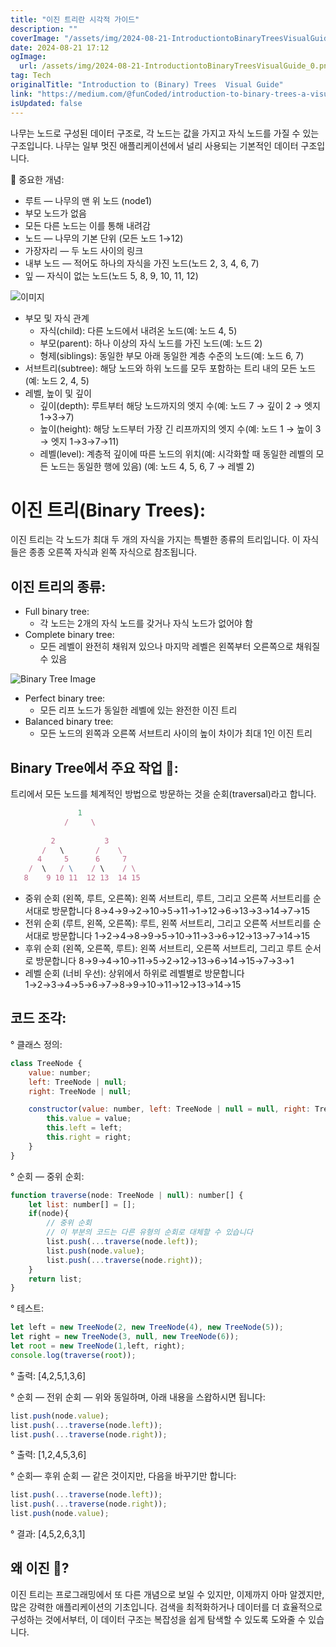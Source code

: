 ```yaml
---
title: "이진 트리란 시각적 가이드"
description: ""
coverImage: "/assets/img/2024-08-21-IntroductiontoBinaryTreesVisualGuide_0.png"
date: 2024-08-21 17:12
ogImage: 
  url: /assets/img/2024-08-21-IntroductiontoBinaryTreesVisualGuide_0.png
tag: Tech
originalTitle: "Introduction to (Binary) Trees  Visual Guide"
link: "https://medium.com/@funCoded/introduction-to-binary-trees-a-visual-guide-68cd9bbb3a18"
isUpdated: false
---
```



나무는 노드로 구성된 데이터 구조로, 각 노드는 값을 가지고 자식 노드를 가질 수 있는 구조입니다. 나무는 일부 멋진 애플리케이션에서 널리 사용되는 기본적인 데이터 구조입니다.

🌳 중요한 개념:

- 루트 — 나무의 맨 위 노드 (node1)
- 부모 노드가 없음
- 모든 다른 노드는 이를 통해 내려감
- 노드 — 나무의 기본 단위 (모든 노드 1→12)
- 가장자리 — 두 노드 사이의 링크
- 내부 노드 — 적어도 하나의 자식을 가진 노드(노드 2, 3, 4, 6, 7)
- 잎 — 자식이 없는 노드(노드 5, 8, 9, 10, 11, 12)

![이미지](/assets/img/2024-08-21-IntroductiontoBinaryTreesVisualGuide_0.png)

<div class="content-ad"></div>

- 부모 및 자식 관계
  - 자식(child): 다른 노드에서 내려온 노드(예: 노드 4, 5)
  - 부모(parent): 하나 이상의 자식 노드를 가진 노드(예: 노드 2)
  - 형제(siblings): 동일한 부모 아래 동일한 계층 수준의 노드(예: 노드 6, 7)
- 서브트리(subtree): 해당 노드와 하위 노드를 모두 포함하는 트리 내의 모든 노드(예: 노드 2, 4, 5)
- 레벨, 높이 및 깊이
  - 깊이(depth): 루트부터 해당 노드까지의 엣지 수(예: 노드 7 → 깊이 2 → 엣지 1→3→7)
  - 높이(height): 해당 노드부터 가장 긴 리프까지의 엣지 수(예: 노드 1 → 높이 3 → 엣지 1→3→7→11)
  - 레벨(level): 계층적 깊이에 따른 노드의 위치(예: 시각화할 때 동일한 레벨의 모든 노드는 동일한 행에 있음) (예: 노드 4, 5, 6, 7 → 레벨 2)

# 이진 트리(Binary Trees):

이진 트리는 각 노드가 최대 두 개의 자식을 가지는 특별한 종류의 트리입니다. 이 자식들은 종종 오른쪽 자식과 왼쪽 자식으로 참조됩니다.

## 이진 트리의 종류:

<div class="content-ad"></div>

- Full binary tree:
    - 각 노드는 2개의 자식 노드를 갖거나 자식 노드가 없어야 함
- Complete binary tree:
    - 모든 레벨이 완전히 채워져 있으나 마지막 레벨은 왼쪽부터 오른쪽으로 채워질 수 있음

![Binary Tree Image](/assets/img/2024-08-21-IntroductiontoBinaryTreesVisualGuide_1.png)

- Perfect binary tree:
    - 모든 리프 노드가 동일한 레벨에 있는 완전한 이진 트리
- Balanced binary tree:
    - 모든 노드의 왼쪽과 오른쪽 서브트리 사이의 높이 차이가 최대 1인 이진 트리

## Binary Tree에서 주요 작업 🌳:

<div class="content-ad"></div>

트리에서 모든 노드를 체계적인 방법으로 방문하는 것을 순회(traversal)라고 합니다.

```js
               1
            /     \
 
         2           3
       /   \       /    \
      4     5      6     7
    /  \   / \    / \    / \
   8    9 10 11  12 13  14 15
```

- 중위 순회 (왼쪽, 루트, 오른쪽): 왼쪽 서브트리, 루트, 그리고 오른쪽 서브트리를 순서대로 방문합니다
8→4→9→2→10→5→11→1→12→6→13→3→14→7→15
- 전위 순회 (루트, 왼쪽, 오른쪽): 루트, 왼쪽 서브트리, 그리고 오른쪽 서브트리를 순서대로 방문합니다
1→2→4→8→9→5→10→11→3→6→12→13→7→14→15
- 후위 순회 (왼쪽, 오른쪽, 루트): 왼쪽 서브트리, 오른쪽 서브트리, 그리고 루트 순서로 방문합니다 
8→9→4→10→11→5→2→12→13→6→14→15→7→3→1
- 레벨 순회 (너비 우선): 상위에서 하위로 레벨별로 방문합니다
1→2→3→4→5→6→7→8→9→10→11→12→13→14→15

## 코드 조각:

<div class="content-ad"></div>

° 클래스 정의:

```js
class TreeNode {
    value: number;
    left: TreeNode | null;
    right: TreeNode | null;

    constructor(value: number, left: TreeNode | null = null, right: TreeNode | null = null) {
        this.value = value;
        this.left = left;
        this.right = right;
    }
}
```

° 순회 — 중위 순회:

```js
function traverse(node: TreeNode | null): number[] {
    let list: number[] = [];
    if(node){
        // 중위 순회
        // 이 부분의 코드는 다른 유형의 순회로 대체할 수 있습니다
        list.push(...traverse(node.left));
        list.push(node.value);
        list.push(...traverse(node.right));
    }
    return list;
}
```  

<div class="content-ad"></div>

° 테스트:

```js
let left = new TreeNode(2, new TreeNode(4), new TreeNode(5));
let right = new TreeNode(3, null, new TreeNode(6));
let root = new TreeNode(1,left, right);
console.log(traverse(root));
```

° 출력: [4,2,5,1,3,6]

° 순회 — 전위 순회 — 위와 동일하며, 아래 내용을 스왑하시면 됩니다:

<div class="content-ad"></div>

```js
list.push(node.value);
list.push(...traverse(node.left));
list.push(...traverse(node.right));
```

° 출력: [1,2,4,5,3,6]

° 순회— 후위 순회 — 같은 것이지만, 다음을 바꾸기만 합니다:

```js
list.push(...traverse(node.left));
list.push(...traverse(node.right));
list.push(node.value);
```

<div class="content-ad"></div>

° 결과: [4,5,2,6,3,1]

## 왜 이진 🌳?

이진 트리는 프로그래밍에서 또 다른 개념으로 보일 수 있지만, 이제까지 아마 알겠지만, 많은 강력한 애플리케이션의 기초입니다. 검색을 최적화하거나 데이터를 더 효율적으로 구성하는 것에서부터, 이 데이터 구조는 복잡성을 쉽게 탐색할 수 있도록 도와줄 수 있습니다.